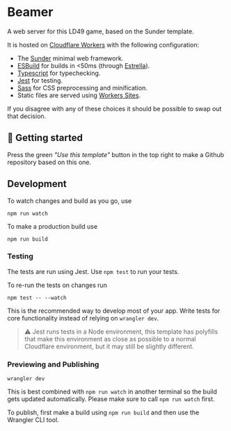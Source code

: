# Beamer

A web server for this LD49 game, based on the Sunder template.

It is hosted on [Cloudflare Workers](https://workers.cloudflare.com) with the following configuration:

* The [Sunder](https://sunderjs.com) minimal web framework.
* [ESBuild](https://esbuild.github.io/) for builds in <50ms (through [Estrella](https://github.com/rsms/estrella)).
* [Typescript](https://www.typescriptlang.org/) for typechecking.
* [Jest](https://jestjs.io/) for testing.
* [Sass](https://sass-lang.com/) for CSS preprocessing and minification.
* Static files are served using [Workers Sites](https://developers.cloudflare.com/workers/platform/sites).

If you disagree with any of these choices it should be possible to swap out that decision.

## 🚀 Getting started

Press the green *"Use this template"* button in the top right to make a Github repository based on this one.

## Development

To watch changes and build as you go, use 
```
npm run watch
```

To make a production build use
```
npm run build
```

### Testing

The tests are run using Jest. Use `npm test` to run your tests.

To re-run the tests on changes run
```
npm test -- --watch
```

This is the recommended way to develop most of your app. Write tests for core functionality instead of relying on `wrangler dev`.

> ⚠️ Jest runs tests in a Node environment, this template has polyfills that make this environment as close as possible to a normal Cloudflare environment, but it may still be slightly different.

### Previewing and Publishing
```
wrangler dev
```

This is best combined with `npm run watch` in another terminal so the build gets updated automatically. Please make sure to call `npm run watch` first.

To publish, first make a build using `npm run build` and then use the Wrangler CLI tool.
